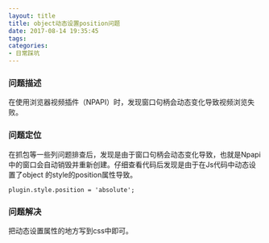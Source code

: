 ```yaml
---
layout: title
title: object动态设置position问题
date: 2017-08-14 19:35:45
tags:
categories:
- 日常踩坑
---
```


### 问题描述
在使用浏览器视频插件（NPAPI）时，发现窗口句柄会动态变化导致视频浏览失败。
<!--more-->
### 问题定位
在抓包等一些列问题排查后，发现是由于窗口句柄会动态变化导致，也就是Npapi中的窗口会自动销毁并重新创建。仔细查看代码后发现是由于在Js代码中动态设置了object 的style的position属性导致。
```
plugin.style.position = 'absolute';
```

### 问题解决
把动态设置属性的地方写到css中即可。